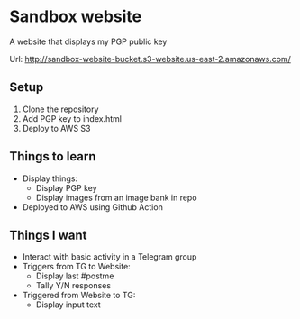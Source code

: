 # Sandbox website

A website that displays my PGP public key

Url: http://sandbox-website-bucket.s3-website.us-east-2.amazonaws.com/

## Setup
1. Clone the repository
2. Add PGP key to index.html
3. Deploy to AWS S3

## Things to learn
* Display things:
  * Display PGP key
  * Display images from an image bank in repo
* Deployed to AWS using Github Action

## Things I want
* Interact with basic activity in a Telegram group
* Triggers from TG to Website:
  * Display last #postme
  * Tally Y/N responses
* Triggered from Website to TG:
  * Display input text
